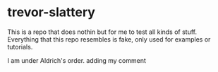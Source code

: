 # trevor-slattery

This is a repo that does nothin but for me to test all kinds of stuff.
Everything that this repo resembles is fake, only used for examples or tutorials.

I am under Aldrich's order. adding my comment
